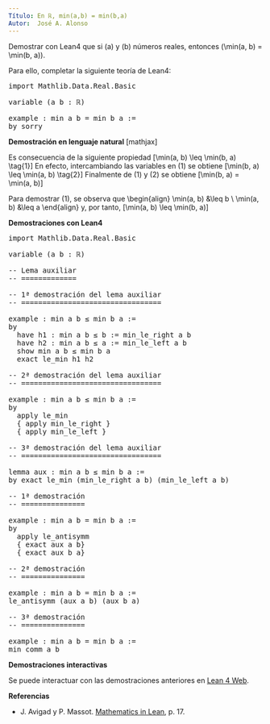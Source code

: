 ```yaml
---
Título: En ℝ, min(a,b) = min(b,a)
Autor:  José A. Alonso
---
```


Demostrar con Lean4 que si \(a\) y \(b\) números reales, entonces
\(\min(a, b) = \min(b, a)\).

Para ello, completar la siguiente teoría de Lean4:

<pre lang="lean">
import Mathlib.Data.Real.Basic

variable (a b : ℝ)

example : min a b = min b a :=
by sorry
</pre>
<!--more-->

<b>Demostración en lenguaje natural</b>
[mathjax]

Es consecuencia de la siguiente propiedad
\[\min(a, b) \leq \min(b, a) \tag{1}\]
En efecto, intercambiando las variables en (1) se obtiene
\[\min(b, a) \leq \min(a, b) \tag{2}\]
Finalmente de (1) y (2) se obtiene
\[\min(b, a) = \min(a, b)\]

Para demostrar (1), se observa que
\begin{align}
   \min(a, b) &\leq b \\
   \min(a, b) &\leq a
\end{align}
y, por tanto,
\[\min(a, b) \leq \min(b, a)\]

<b>Demostraciones con Lean4</b>

<pre lang="lean">
import Mathlib.Data.Real.Basic

variable (a b : ℝ)

-- Lema auxiliar
-- =============

-- 1ª demostración del lema auxiliar
-- =================================

example : min a b ≤ min b a :=
by
  have h1 : min a b ≤ b := min_le_right a b
  have h2 : min a b ≤ a := min_le_left a b
  show min a b ≤ min b a
  exact le_min h1 h2

-- 2ª demostración del lema auxiliar
-- =================================

example : min a b ≤ min b a :=
by
  apply le_min
  { apply min_le_right }
  { apply min_le_left }

-- 3ª demostración del lema auxiliar
-- =================================

lemma aux : min a b ≤ min b a :=
by exact le_min (min_le_right a b) (min_le_left a b)

-- 1ª demostración
-- ===============

example : min a b = min b a :=
by
  apply le_antisymm
  { exact aux a b}
  { exact aux b a}

-- 2ª demostración
-- ===============

example : min a b = min b a :=
le_antisymm (aux a b) (aux b a)

-- 3ª demostración
-- ===============

example : min a b = min b a :=
min_comm a b
</pre>

<b>Demostraciones interactivas</b>

Se puede interactuar con las demostraciones anteriores en <a href="https://lean.math.hhu.de/#url=https://raw.githubusercontent.com/jaalonso/Calculemus2/main/src/Conmutatividad_del_minimo.lean" rel="noopener noreferrer" target="_blank">Lean 4 Web</a>.

<b>Referencias</b>

<ul>
<li> J. Avigad y P. Massot. <a href="https://bit.ly/3U4UjBk">Mathematics in Lean</a>, p. 17.</li>
</ul>
